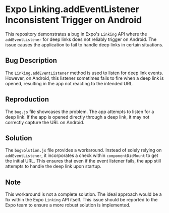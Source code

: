 # Expo Linking.addEventListener Inconsistent Trigger on Android

This repository demonstrates a bug in Expo's `Linking` API where the `addEventListener` for deep links does not reliably trigger on Android. The issue causes the application to fail to handle deep links in certain situations.

## Bug Description

The `Linking.addEventListener` method is used to listen for deep link events.  However, on Android, this listener sometimes fails to fire when a deep link is opened, resulting in the app not reacting to the intended URL.

## Reproduction

The `bug.js` file showcases the problem. The app attempts to listen for a deep link. If the app is opened directly through a deep link, it may not correctly capture the URL on Android.

## Solution

The `bugSolution.js` file provides a workaround.  Instead of solely relying on `addEventListener`, it incorporates a check within `componentDidMount` to get the initial URL.  This ensures that even if the event listener fails, the app still attempts to handle the deep link upon startup.

## Note

This workaround is not a complete solution. The ideal approach would be a fix within the Expo `Linking` API itself. This issue should be reported to the Expo team to ensure a more robust solution is implemented.